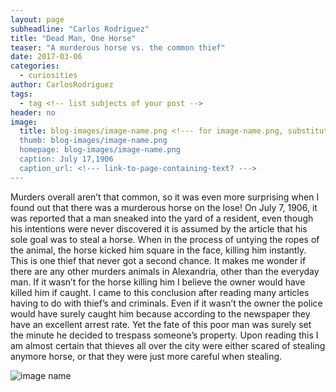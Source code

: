 ```yaml
---
layout: page
subheadline: "Carlos Rodriguez"
title: "Dead Man, One Horse"
teaser: "A murderous horse vs. the common thief"
date: 2017-03-06
categories:
  - curiosities
author: CarlosRodriguez
tags:
  - tag <!-- list subjects of your post -->
header: no
image:
  title: blog-images/image-name.png <!--- for image-name.png, substitute name you've given your image file --->
  thumb: blog-images/image-name.png
  homepage: blog-images/image-name.png
  caption: July 17,1906
  caption_url: <!--- link-to-page-containing-text? --->
---
```

Murders overall aren’t that common, so it was even more surprising when I found out that there was a murderous horse on the lose! On July 7, 1906, it was reported that a man sneaked into the yard of a resident, even though his intentions were never discovered it is assumed by the article that his sole goal was to steal a horse. When in the process of untying the ropes of the animal, the horse kicked him square in the face, killing him instantly. This is one thief that never got a second chance. It makes me wonder if there are any other murders animals in Alexandria, other than the everyday man. If it wasn’t for the horse killing him I believe the owner would have killed him if caught. I came to this conclusion after reading many articles having to do with thief’s and criminals. Even if it wasn’t the owner the police would have surely caught him because according to the newspaper they have an excellent arrest rate. Yet the fate of this poor man was surely set the minute he decided to trespass someone’s property. Upon reading this I am almost certain that thieves all over the city were either scared of stealing anymore horse, or that they were just more careful when stealing.

![image name](https://github.com/dig-eg-gaz/dig-eg-gaz.github.io/blob/master/images/blog-images/image-name.png?raw=true)
